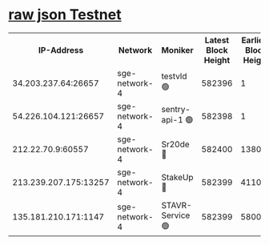 
[raw json Testnet](https://rpc-check.sget.stavr.tech/sget/rpc-sget-result.json)
=


<table><tr><th>IP-Address</th><th>Network</th><th>Moniker</th><th>Latest Block Height</th><th>Earliest Block Height</th><th>Catching Up</th><th>Tx Index</th><th>Voting Power</th><th>Scan Time</th></tr><tr><td>34.203.237.64:26657</td><td>sge-network-4</td><td>testvld 🟢</td><td>582396</td><td>1</td><td>False</td><td>on</td><td>0</td><td>2023-12-10T16:14:04.910481703UTC</td></tr><tr><td>54.226.104.121:26657</td><td>sge-network-4</td><td>sentry-api-1 🟢</td><td>582398</td><td>1</td><td>False</td><td>on</td><td>0</td><td>2023-12-10T16:14:18.082854877UTC</td></tr><tr><td>212.22.70.9:60557</td><td>sge-network-4</td><td>Sr20de 🔴</td><td>582400</td><td>138001</td><td>False</td><td>on</td><td>99</td><td>2023-12-10T16:14:35.498528043UTC</td></tr><tr><td>213.239.207.175:13257</td><td>sge-network-4</td><td>StakeUp 🔴</td><td>582399</td><td>411001</td><td>False</td><td>off</td><td>100</td><td>2023-12-10T16:14:26.540615553UTC</td></tr><tr><td>135.181.210.171:1147</td><td>sge-network-4</td><td>STAVR-Service 🟢</td><td>582399</td><td>580001</td><td>False</td><td>on</td><td>0</td><td>2023-12-10T16:14:26.900363189UTC</td></tr></table>
